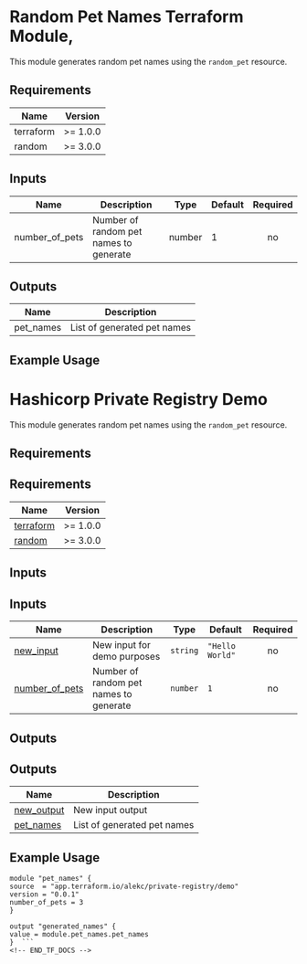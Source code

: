 # Random Pet Names Terraform Module,

This module generates random pet names using the `random_pet` resource.

## Requirements

| Name | Version |
|------|---------|
| terraform | >= 1.0.0 |
| random | >= 3.0.0 |

## Inputs

| Name | Description | Type | Default | Required |
|------|-------------|------|---------|:--------:|
| number_of_pets | Number of random pet names to generate | number | 1 | no |

## Outputs

| Name | Description |
|------|-------------|
| pet_names | List of generated pet names |

## Example Usage

<!-- BEGIN_TF_DOCS -->
# Hashicorp Private Registry Demo

This module generates random pet names using the `random_pet` resource.

## Requirements

## Requirements

| Name | Version |
|------|---------|
| <a name="requirement_terraform"></a> [terraform](#requirement\_terraform) | >= 1.0.0 |
| <a name="requirement_random"></a> [random](#requirement\_random) | >= 3.0.0 |

## Inputs

## Inputs

| Name | Description | Type | Default | Required |
|------|-------------|------|---------|:--------:|
| <a name="input_new_input"></a> [new\_input](#input\_new\_input) | New input for demo purposes | `string` | `"Hello World"` | no |
| <a name="input_number_of_pets"></a> [number\_of\_pets](#input\_number\_of\_pets) | Number of random pet names to generate | `number` | `1` | no |

## Outputs

## Outputs

| Name | Description |
|------|-------------|
| <a name="output_new_output"></a> [new\_output](#output\_new\_output) | New input output |
| <a name="output_pet_names"></a> [pet\_names](#output\_pet\_names) | List of generated pet names |

## Example Usage
```hcl
module "pet_names" {
source  = "app.terraform.io/alekc/private-registry/demo"
version = "0.0.1"
number_of_pets = 3
}

output "generated_names" {
value = module.pet_names.pet_names
}  ```
<!-- END_TF_DOCS -->
